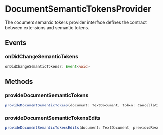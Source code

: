 # DocumentSemanticTokensProvider

The document semantic tokens provider interface defines the contract between extensions and semantic tokens.

## Events

### onDidChangeSemanticTokens

```typescript
onDidChangeSemanticTokens?: Event<void>
```

## Methods

### provideDocumentSemanticTokens

```typescript
provideDocumentSemanticTokens(document: TextDocument, token: CancellationToken): ProviderResult<SemanticTokens>
```

### provideDocumentSemanticTokensEdits

```typescript
provideDocumentSemanticTokensEdits(document: TextDocument, previousResultId: string, token: CancellationToken): ProviderResult<SemanticTokens | SemanticTokensEdits>
```

